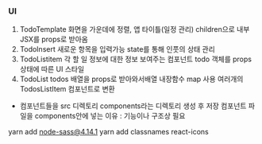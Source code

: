 ### UI

1. TodoTemplate
   화면을 가운데에 정렬, 앱 타이틀(일정 관리) children으로 내부 JSX를 props로 받아옴
1. TodoInsert
   새로운 항목을 입력가능 state를 통해 인풋의 상태 관리
1. TodoListitem
   각 할 일 정보에 대한 정보 보여주는 컴포넌트 todo 객체를 props 상태에 따른 UI 스타일
1. TodoList
   todos 배열을 props로 받아와서배열 내장함수 map 사용 여러개의 TodosListItem 컴포넌트로 변환

- 컴포넌트들을 src 디렉토리 components라는 디렉토리 생성 후 저장
  컴포넌트 파일을 components안에 넣는 이유 : 기능이나 구조상 필요

yarn add node-sass@4.14.1
yarn add classnames react-icons
